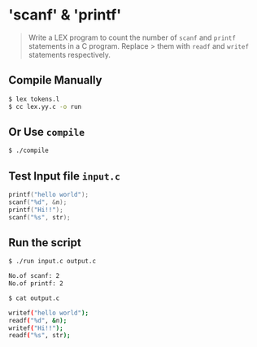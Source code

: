 # 'scanf' & 'printf'
> Write a LEX program to count the number of `scanf` and `printf` statements in a C program. Replace > them with `readf` and `writef` statements respectively.

## Compile Manually
```bash
$ lex tokens.l
$ cc lex.yy.c -o run
```

## Or Use `compile`
```bash
$ ./compile
````

## Test Input file `input.c`
```c
printf("hello world");
scanf("%d", &n);
printf("Hi!!");
scanf("%s", str);
```

## Run the script
```bash
$ ./run input.c output.c

No.of scanf: 2
No.of printf: 2
```

```bash
$ cat output.c

writef("hello world");
readf("%d", &n);
writef("Hi!!");
readf("%s", str);
```
